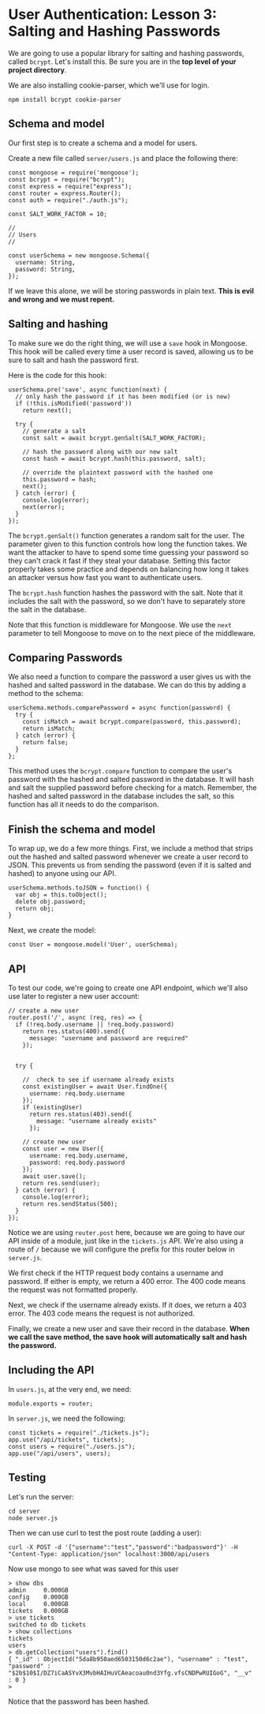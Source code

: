 # User Authentication: Lesson 3: Salting and Hashing Passwords

We are going to use a popular library for salting and hashing passwords, called `bcrypt`. Let's install this. Be sure you are in the **top level of your project directory**.

We are also installing cookie-parser, which we'll use for login.

```
npm install bcrypt cookie-parser
```

## Schema and model

Our first step is to create a schema and a model for users.

Create a new file called `server/users.js` and place the following there:

```
const mongoose = require('mongoose');
const bcrypt = require("bcrypt");
const express = require("express");
const router = express.Router();
const auth = require("./auth.js");

const SALT_WORK_FACTOR = 10;

//
// Users
//

const userSchema = new mongoose.Schema({
  username: String,
  password: String,
});
```

If we leave this alone, we will be storing passwords in plain text. **This is evil and wrong and we must repent.**

## Salting and hashing

To make sure we do the right thing, we will use a `save` hook in Mongoose. This hook will be called every time a user record is saved, allowing us to be sure to salt and hash the password first.

Here is the code for this hook:

```
userSchema.pre('save', async function(next) {
  // only hash the password if it has been modified (or is new)
  if (!this.isModified('password'))
    return next();

  try {
    // generate a salt
    const salt = await bcrypt.genSalt(SALT_WORK_FACTOR);

    // hash the password along with our new salt
    const hash = await bcrypt.hash(this.password, salt);

    // override the plaintext password with the hashed one
    this.password = hash;
    next();
  } catch (error) {
    console.log(error);
    next(error);
  }
});
```

The `bcrypt.genSalt()` function generates a random salt for the user. The parameter given to this function controls how long the function takes. We want the attacker to have to spend some time guessing your password so they can't crack it fast if they steal your database. Setting this factor properly takes some practice and depends on balancing how long it takes an attacker versus how fast you want to authenticate users.

The `bcrypt.hash` function hashes the password with the salt. Note that it includes the salt with the password, so we don't have to separately store the salt in the database.

Note that this function is middleware for Mongoose. We use the `next` parameter to tell Mongoose to move on to the next piece of the middleware.

## Comparing Passwords

We also need a function to compare the password a user gives us with the hashed and salted password in the database. We can do this by adding a method to the schema:

```
userSchema.methods.comparePassword = async function(password) {
  try {
    const isMatch = await bcrypt.compare(password, this.password);
    return isMatch;
  } catch (error) {
    return false;
  }
};
```

This method uses the `bcrypt.compare` function to compare the user's password with the hashed and salted password in the database. It will hash and salt the supplied password before checking for a match. Remember, the hashed and salted password in the database includes the salt, so this function has all it needs to do the comparison.

## Finish the schema and model

To wrap up, we do a few more things. First, we include a method that strips out the hashed and salted password whenever we create a user record to JSON. This prevents us from sending the password (even if it is salted and hashed) to anyone using our API.

```
userSchema.methods.toJSON = function() {
  var obj = this.toObject();
  delete obj.password;
  return obj;
}
```

Next, we create the model:

```
const User = mongoose.model('User', userSchema);
```

## API

To test our code, we're going to create one API endpoint, which we'll also use later to register a new user account:

```
// create a new user
router.post('/', async (req, res) => {
  if (!req.body.username || !req.body.password)
    return res.status(400).send({
      message: "username and password are required"
    });


  try {

    //  check to see if username already exists
    const existingUser = await User.findOne({
      username: req.body.username
    });
    if (existingUser)
      return res.status(403).send({
        message: "username already exists"
      });

    // create new user
    const user = new User({
      username: req.body.username,
      password: req.body.password
    });
    await user.save();
    return res.send(user);
  } catch (error) {
    console.log(error);
    return res.sendStatus(500);
  }
});
```

Notice we are using `router.post` here, because we are going to have our API inside of a module, just like in the `tickets.js` API. We're also using a route of `/` because we will configure the prefix for this router below in `server.js`.

We first check if the HTTP request body contains a username and password. If either is empty, we return a 400 error.
The 400 code means the request was not formatted properly.

Next, we check if the username already exists. If it does, we return a 403 error. The 403 code means the request is not authorized.

Finally, we create a new user and save their record in the database. **When we call the save method, the save hook will automatically salt and hash the password.**

## Including the API

In `users.js`, at the very end, we need:

```
module.exports = router;
```

In `server.js`, we need the following:

```
const tickets = require("./tickets.js");
app.use("/api/tickets", tickets);
const users = require("./users.js");
app.use("/api/users", users);
```

## Testing

Let's run the server:

```
cd server
node server.js
```

Then we can use curl to test the post route (adding a user):

```
curl -X POST -d '{"username":"test","password":"badpassword"}' -H "Content-Type: application/json" localhost:3000/api/users
```

Now use mongo to see what was saved for this user
```
> show dbs
admin     0.000GB
config    0.000GB
local     0.000GB
tickets   0.000GB
> use tickets
switched to db tickets
> show collections
tickets
users
> db.getCollection("users").find()
{ "_id" : ObjectId("5da8b950aed6503150d6c2ae"), "username" : "test", "password" : "$2b$10$I/DZ7iCaASYvX3MvbHAIHuVCAeacoau0nd3Yfg.vfsCNDPwRUIGoG", "__v" : 0 }
> 
```
Notice that the password has been hashed.
